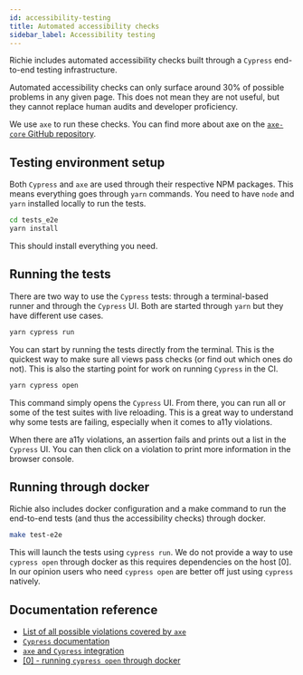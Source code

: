 ```yaml
---
id: accessibility-testing
title: Automated accessibility checks
sidebar_label: Accessibility testing
---
```


Richie includes automated accessibility checks built through a `Cypress` end-to-end testing infrastructure.

Automated accessibility checks can only surface around 30% of possible problems in any given page. This does not mean they are not useful, but they cannot replace human audits and developer proficiency.

We use `axe` to run these checks. You can find more about axe on the [`axe-core` GitHub repository](https://github.com/dequelabs/axe-core).

## Testing environment setup

Both `Cypress` and `axe` are used through their respective NPM packages. This means everything goes through `yarn` commands. You need to have `node` and `yarn` installed locally to run the tests.

```bash
cd tests_e2e
yarn install
```

This should install everything you need.

## Running the tests

There are two way to use the `Cypress` tests: through a terminal-based runner and through the `Cypress` UI. Both are started through `yarn` but they have different use cases.

```bash
yarn cypress run
```

You can start by running the tests directly from the terminal. This is the quickest way to make sure all views pass checks (or find out which ones do not). This is also the starting point for work on running `Cypress` in the CI.

```bash
yarn cypress open
```

This command simply opens the `Cypress` UI. From there, you can run all or some of the test suites with live reloading. This is a great way to understand why some tests are failing, especially when it comes to a11y violations.

When there are a11y violations, an assertion fails and prints out a list in the `Cypress` UI. You can then click on a violation to print more information in the browser console.

## Running through docker

Richie also includes docker configuration and a make command to run the end-to-end tests (and thus the accessibility checks) through docker.

```bash
make test-e2e
```

This will launch the tests using `cypress run`. We do not provide a way to use `cypress open` through docker as this requires dependencies on the host [0]. In our opinion users who need `cypress open` are better off just using `cypress` natively.

## Documentation reference

- [List of all possible violations covered by `axe`](https://dequeuniversity.com/rules/axe/3.4)
- [`Cypress` documentation](https://docs.cypress.io)
- [`axe` and `Cypress` integration](https://github.com/avanslaars/cypress-axe)
- [[0] - running `cypress open` through docker](https://www.cypress.io/blog/2019/05/02/run-cypress-with-a-single-docker-command/#Interactive-mode)
